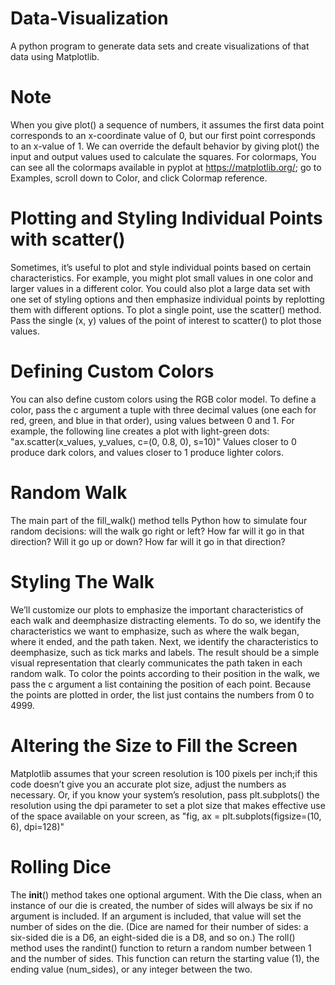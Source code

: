 # Data-Visualization
A python program to generate data sets and create visualizations of that data using Matplotlib.

# Note
When you give plot() a sequence of numbers, it assumes the first data point corresponds to an x-coordinate value of 0, but our first point corresponds to an x-value of 1. We can override the default behavior by giving plot() the input and output values used to calculate the squares.
For colormaps, You can see all the colormaps available in pyplot at https://matplotlib.org/; go to Examples, scroll down to Color, and click Colormap reference.

# Plotting and Styling Individual Points with scatter()
Sometimes, it’s useful to plot and style individual points based on certain characteristics. For example, you might plot small values in one color and larger values in a different color. You could also plot a large data set with one set of styling options and then emphasize individual points by replotting them with different options. To plot a single point, use the scatter() method. Pass the single (x, y) values of the point of interest to scatter() to plot those values.

# Defining Custom Colors
You can also define custom colors using the RGB color model. To define a color, pass the c argument a tuple with three decimal values (one each for red, green, and blue in that order), using values between 0 and 1. For example, the following line creates a plot with light-green dots:
"ax.scatter(x_values, y_values, c=(0, 0.8, 0), s=10)"
Values closer to 0 produce dark colors, and values closer to 1 produce lighter colors.

# Random Walk
The main part of the fill_walk() method tells Python how to simulate four random decisions: will the walk go right or left? How far will it go in that direction? Will it go up or down? How far will it go in that direction?

# Styling The Walk
We’ll customize our plots to emphasize the important characteristics of each walk and deemphasize distracting elements. To do so, we identify the characteristics we want to emphasize, such as where the walk began, where it ended, and the path taken. Next, we identify the characteristics to deemphasize, such as tick marks and labels. The result should be a simple visual representation that clearly communicates the path taken in each random walk. To color the points according to their position in the walk, we pass the c argument a list containing the position of each point. Because the points are plotted in order, the list just contains the numbers from 0 to 4999.

# Altering the Size to Fill the Screen
Matplotlib assumes that your screen resolution is 100 pixels per inch;if this code doesn’t give you an accurate plot size, adjust the numbers as necessary. Or, if you know your system’s resolution, pass plt.subplots() the resolution using the dpi parameter to set a plot size that makes effective use of the space available on your screen, as "fig, ax = plt.subplots(figsize=(10, 6), dpi=128)"

# Rolling Dice
The __init__() method takes one optional argument. With the Die class, when an instance of our die is created, the number of sides will always be six if no argument is included. If an argument is included, that value will set the number of sides on the die. (Dice are named for their number of sides: a six-sided die is a D6, an eight-sided die is a D8, and so on.) The roll() method uses the randint() function to return a random number
between 1 and the number of sides. This function can return the starting value (1), the ending value (num_sides), or any integer between the two.
